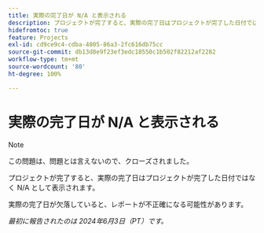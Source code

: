 ```yaml
---
title: 実際の完了日が N/A と表示される
description: プロジェクトが完了すると、実際の完了日はプロジェクトが完了した日付ではなく N/A として表示されます。
hidefromtoc: true
feature: Projects
exl-id: cd9ce9c4-cdba-4805-86a3-2fc616db75cc
source-git-commit: db13d8e9f23ef3edc18550c1b502f82212af2282
workflow-type: tm+mt
source-wordcount: '80'
ht-degree: 100%

---
```


# 実際の完了日が N/A と表示される

>[!NOTE]
>
>この問題は、問題とは言えないので、クローズされました。

プロジェクトが完了すると、実際の完了日はプロジェクトが完了した日付ではなく N/A として表示されます。

実際の完了日が欠落していると、レポートが不正確になる可能性があります。

_最初に報告されたのは 2024年6月3日（PT）です。_
